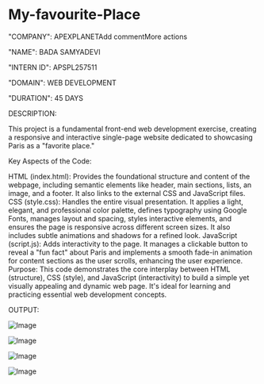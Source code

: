 # My-favourite-Place

"COMPANY": APEXPLANETAdd commentMore actions

"NAME": BADA SAMYADEVI

"INTERN ID":  APSPL257511

"DOMAIN": WEB DEVELOPMENT

"DURATION": 45 DAYS

DESCRIPTION:

This project is a fundamental front-end web development exercise, creating a responsive and interactive single-page website dedicated to showcasing Paris as a "favorite place."

Key Aspects of the Code:

HTML (index.html): Provides the foundational structure and content of the webpage, including semantic elements like header, main sections, lists, an image, and a footer. It also links to the external CSS and JavaScript files.
CSS (style.css): Handles the entire visual presentation. It applies a light, elegant, and professional color palette, defines typography using Google Fonts, manages layout and spacing, styles interactive elements, and ensures the page is responsive across different screen sizes. It also includes subtle animations and shadows for a refined look.
JavaScript (script.js): Adds interactivity to the page. It manages a clickable button to reveal a "fun fact" about Paris and implements a smooth fade-in animation for content sections as the user scrolls, enhancing the user experience.
Purpose:
This code demonstrates the core interplay between HTML (structure), CSS (style), and JavaScript (interactivity) to build a simple yet visually appealing and dynamic web page. It's ideal for learning and practicing essential web development concepts.

OUTPUT:

![Image](https://github.com/user-attachments/assets/38a92662-f64a-4683-a003-2bb8bcd01c06)

![Image](https://github.com/user-attachments/assets/ff66602c-89f6-4fa7-993b-a931a8a576d3)

![Image](https://github.com/user-attachments/assets/c336a491-18f1-477e-bfae-10f551cec031)

![Image](https://github.com/user-attachments/assets/d38c0093-7aec-497e-8cd6-1d12df0984be)
